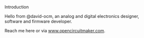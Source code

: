 Introduction

Hello from @david-ocm, an analog and digital electronics designer, software and firmware developer.

Reach me here or via www.opencircuitmaker.com.

<!---
This `README.md` file appears on the david-ocm GitHub profile.
--->
